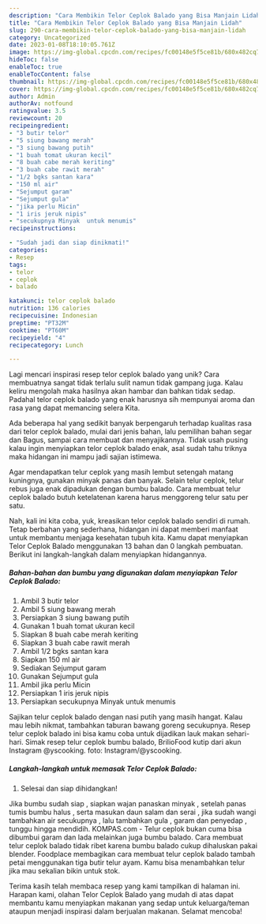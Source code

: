 ```yaml
---
description: "Cara Membikin Telor Ceplok Balado yang Bisa Manjain Lidah"
title: "Cara Membikin Telor Ceplok Balado yang Bisa Manjain Lidah"
slug: 290-cara-membikin-telor-ceplok-balado-yang-bisa-manjain-lidah
category: Uncategorized
date: 2023-01-08T18:10:05.761Z
image: https://img-global.cpcdn.com/recipes/fc00148e5f5ce81b/680x482cq70/telor-ceplok-balado-foto-resep-utama.jpg
hideToc: false
enableToc: true
enableTocContent: false
thumbnail: https://img-global.cpcdn.com/recipes/fc00148e5f5ce81b/680x482cq70/telor-ceplok-balado-foto-resep-utama.jpg
cover: https://img-global.cpcdn.com/recipes/fc00148e5f5ce81b/680x482cq70/telor-ceplok-balado-foto-resep-utama.jpg
author: Admin
authorAv: notfound
ratingvalue: 3.5
reviewcount: 20
recipeingredient:
- "3 butir telor"
- "5 siung bawang merah"
- "3 siung bawang putih"
- "1 buah tomat ukuran kecil"
- "8 buah cabe merah keriting"
- "3 buah cabe rawit merah"
- "1/2 bgks santan kara"
- "150 ml air"
- "Sejumput garam"
- "Sejumput gula"
- "jika perlu Micin"
- "1 iris jeruk nipis"
- "secukupnya Minyak  untuk menumis"
recipeinstructions:

- "Sudah jadi dan siap dinikmati!"
categories:
- Resep
tags:
- telor
- ceplok
- balado

katakunci: telor ceplok balado 
nutrition: 136 calories
recipecuisine: Indonesian
preptime: "PT32M"
cooktime: "PT60M"
recipeyield: "4"
recipecategory: Lunch

---
```





Lagi mencari inspirasi resep telor ceplok balado yang unik? Cara membuatnya sangat tidak terlalu sulit namun tidak gampang juga. Kalau keliru mengolah maka hasilnya akan hambar dan bahkan tidak sedap. Padahal telor ceplok balado yang enak harusnya sih mempunyai aroma dan rasa yang dapat memancing selera Kita.





Ada beberapa hal yang sedikit banyak berpengaruh terhadap kualitas rasa dari telor ceplok balado, mulai dari jenis bahan, lalu pemilihan bahan segar dan Bagus, sampai cara membuat dan menyajikannya. Tidak usah pusing kalau ingin menyiapkan telor ceplok balado enak,      asal sudah tahu triknya maka hidangan ini mampu jadi sajian istimewa.














Agar mendapatkan telur ceplok yang masih lembut setengah matang kuningnya, gunakan minyak panas dan banyak. Selain telur ceplok, telur rebus juga enak dipadukan dengan bumbu balado. Cara membuat telur ceplok balado butuh ketelatenan karena harus menggoreng telur satu per satu.






Nah, kali ini kita coba, yuk, kreasikan telor ceplok balado sendiri di rumah. Tetap berbahan yang sederhana, hidangan ini dapat memberi manfaat untuk membantu menjaga kesehatan tubuh kita. Kamu dapat menyiapkan Telor Ceplok Balado menggunakan 13 bahan dan 0 langkah pembuatan. Berikut ini langkah-langkah dalam menyiapkan hidangannya.

<!--inarticleads1-->

##### Bahan-bahan dan bumbu yang digunakan dalam menyiapkan Telor Ceplok Balado:

1. Ambil 3 butir telor
1. Ambil 5 siung bawang merah
1. Persiapkan 3 siung bawang putih
1. Gunakan 1 buah tomat ukuran kecil
1. Siapkan 8 buah cabe merah keriting
1. Siapkan 3 buah cabe rawit merah
1. Ambil 1/2 bgks santan kara
1. Siapkan 150 ml air
1. Sediakan Sejumput garam
1. Gunakan Sejumput gula
1. Ambil jika perlu Micin
1. Persiapkan 1 iris jeruk nipis
1. Persiapkan secukupnya Minyak  untuk menumis


Sajikan telur ceplok balado dengan nasi putih yang masih hangat. Kalau mau lebih nikmat, tambahkan taburan bawang goreng secukupnya. Resep telur ceplok balado ini bisa kamu coba untuk dijadikan lauk makan sehari-hari. Simak resep telur ceplok bumbu balado, BrilioFood kutip dari akun Instagram @yscooking. foto: Instagram/@yscooking. 

<!--inarticleads2-->

##### Langkah-langkah untuk memasak Telor Ceplok Balado:


1. Selesai dan siap dihidangkan!

Jika bumbu sudah siap , siapkan wajan panaskan minyak , setelah panas tumis bumbu halus , serta masukan daun salam dan serai , jika sudah wangi tambahkan air secukupnya , lalu tambahkan gula , garam dan penyedap , tunggu hingga mendidih. KOMPAS.com - Telur ceplok bukan cuma bisa dibumbui garam dan lada melainkan juga bumbu balado. Cara membuat telur ceplok balado tidak ribet karena bumbu balado cukup dihaluskan pakai blender. Foodplace membagikan cara membuat telur ceplok balado tambah petai menggunakan tiga butir telur ayam. Kamu bisa menambahkan telur jika mau sekalian bikin untuk stok. 

Terima kasih telah membaca resep yang kami tampilkan di halaman ini. Harapan kami, olahan Telor Ceplok Balado yang mudah di atas dapat membantu kamu menyiapkan makanan yang sedap untuk keluarga/teman ataupun menjadi inspirasi dalam berjualan makanan. Selamat mencoba!
